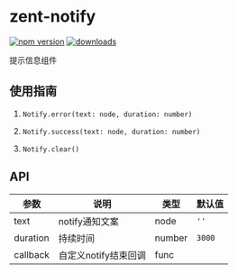 # zent-notify

[![npm version](https://img.shields.io/npm/v/zent-notify.svg?style=flat)](https://www.npmjs.com/package/zent-notify) [![downloads](https://img.shields.io/npm/dt/zent-notify.svg)](https://www.npmjs.com/package/zent-notify)

提示信息组件

## 使用指南

1.  `Notify.error(text: node, duration: number)`

2.  `Notify.success(text: node, duration: number)`

3.  `Notify.clear()`

## API

| 参数       | 说明            | 类型     | 默认值    |
| -------- | ------------- | ------ | ------ |
| text     | notify通知文案    | node   | `''`   |
| duration | 持续时间          | number | `3000` |
| callback | 自定义notify结束回调 | func   |        |
